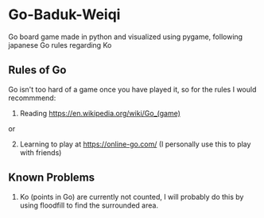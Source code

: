 # Go-Baduk-Weiqi
Go board game made in python and visualized using pygame, following japanese Go rules regarding Ko

## Rules of Go

Go isn't too hard of a game once you have played it, so for the rules I would recommmend:
1. Reading https://en.wikipedia.org/wiki/Go_(game)

or

2. Learning to play at https://online-go.com/ (I personally use this to play with friends)

## Known Problems

1. Ko (points in Go) are currently not counted, I will probably do this by using floodfill to find the surrounded area.

